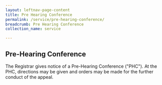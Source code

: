 ```yaml
---
layout: leftnav-page-content
title: Pre Hearing Conference
permalink: /service/pre-hearing-conference/
breadcrumb: Pre Hearing Conference
collection_name: service

---
```


Pre-Hearing Conference
---
The Registrar gives notice of a Pre-Hearing Conference ("PHC"). At the PHC, directions may be given and orders may be made for the further conduct of the appeal.
